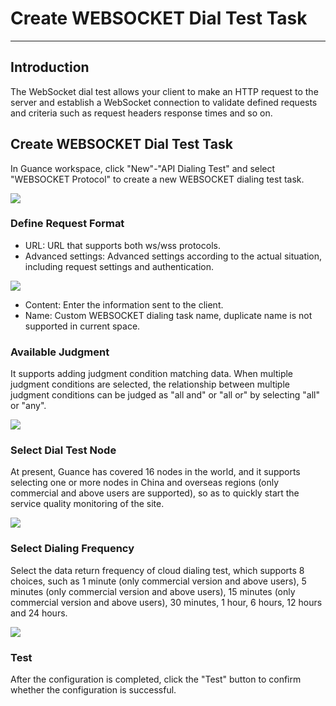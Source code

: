 # Create WEBSOCKET Dial Test Task
---

## Introduction

The WebSocket dial test allows your client to make an HTTP request to the server and establish a WebSocket connection to validate defined requests and criteria such as request headers response times and so on.

## Create WEBSOCKET Dial Test Task

In Guance workspace, click "New"-"API Dialing Test" and select "WEBSOCKET Protocol" to create a new WEBSOCKET dialing test task.

![](../img/4.dailtesting_websocket_1.png)

### Define Request Format

- URL: URL that supports both ws/wss protocols.
- Advanced settings: Advanced settings according to the actual situation, including request settings and authentication.

![](../img/4.dailtesting_websocket_2.png)

- Content: Enter the information sent to the client.
- Name: Custom WEBSOCKET dialing task name, duplicate name is not supported in current space.

### Available Judgment

It supports adding judgment condition matching data. When multiple judgment conditions are selected, the relationship between multiple judgment conditions can be judged as "all and" or "all or" by selecting "all" or "any".

![](../img/4.dailtesting_websocket_3.png)

### Select Dial Test Node

At present, Guance has covered 16 nodes in the world, and it supports selecting one or more nodes in China and overseas regions (only commercial and above users are supported), so as to quickly start the service quality monitoring of the site.

![](../img/4.dailtesting_http_4.png)

### Select Dialing Frequency

Select the data return frequency of cloud dialing test, which supports 8 choices, such as 1 minute (only commercial version and above users), 5 minutes (only commercial version and above users), 15 minutes (only commercial version and above users), 30 minutes, 1 hour, 6 hours, 12 hours and 24 hours.

![](../img/4.dailtesting_http_5.png)

### Test

After the configuration is completed, click the "Test" button to confirm whether the configuration is successful.


